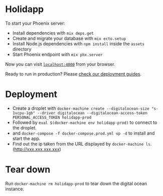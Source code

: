# Holidapp

To start your Phoenix server:

  * Install dependencies with `mix deps.get`
  * Create and migrate your database with `mix ecto.setup`
  * Install Node.js dependencies with `npm install` inside the `assets` directory
  * Start Phoenix endpoint with `mix phx.server`

Now you can visit [`localhost:4000`](http://localhost:4000) from your browser.

Ready to run in production? Please [check our deployment guides](https://hexdocs.pm/phoenix/deployment.html).


# Deployment

- Create a droplet with `docker-machine create --digitalocean-size "s-1vcpu-1gb" --driver digitalocean --digitalocean-access-token PERSONAL_ACCESS_TOKEN holidapp-prod`
- Followed by `eval $(docker-machine env holidapp-prod)` to connect to the droplet.
- and `docker-compose -f docker-compose.prod.yml up -d` to install and start the app.
- Find out the ip taken from the URL displayed by `docker-machine ls`. (http://xxx.xxx.xxx.xxx)

# Tear down

Run `docker-machine rm holidapp-prod` to tear down the digital ocean instance.
